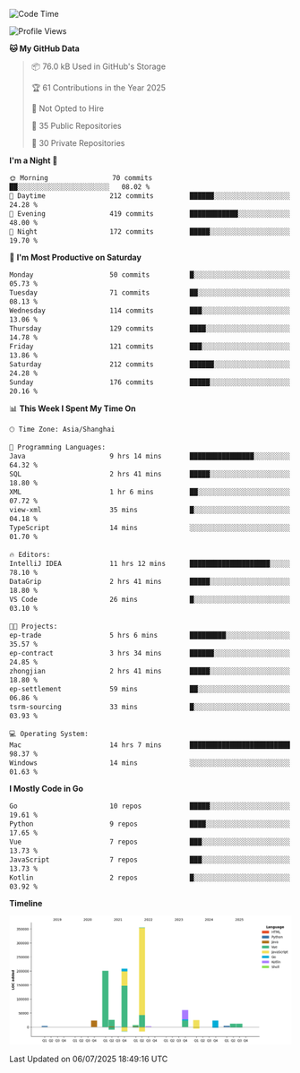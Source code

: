<!--START_SECTION:waka-->
![Code Time](http://img.shields.io/badge/Code%20Time-4%2C261%20hrs%2056%20mins-blue)

![Profile Views](http://img.shields.io/badge/Profile%20Views-0-blue)

**🐱 My GitHub Data** 

> 📦 76.0 kB Used in GitHub's Storage 
 > 
> 🏆 61 Contributions in the Year 2025
 > 
> 🚫 Not Opted to Hire
 > 
> 📜 35 Public Repositories 
 > 
> 🔑 30 Private Repositories 
 > 
**I'm a Night 🦉** 

```text
🌞 Morning                70 commits          ██░░░░░░░░░░░░░░░░░░░░░░░   08.02 % 
🌆 Daytime                212 commits         ██████░░░░░░░░░░░░░░░░░░░   24.28 % 
🌃 Evening                419 commits         ████████████░░░░░░░░░░░░░   48.00 % 
🌙 Night                  172 commits         █████░░░░░░░░░░░░░░░░░░░░   19.70 % 
```
📅 **I'm Most Productive on Saturday** 

```text
Monday                   50 commits          █░░░░░░░░░░░░░░░░░░░░░░░░   05.73 % 
Tuesday                  71 commits          ██░░░░░░░░░░░░░░░░░░░░░░░   08.13 % 
Wednesday                114 commits         ███░░░░░░░░░░░░░░░░░░░░░░   13.06 % 
Thursday                 129 commits         ████░░░░░░░░░░░░░░░░░░░░░   14.78 % 
Friday                   121 commits         ███░░░░░░░░░░░░░░░░░░░░░░   13.86 % 
Saturday                 212 commits         ██████░░░░░░░░░░░░░░░░░░░   24.28 % 
Sunday                   176 commits         █████░░░░░░░░░░░░░░░░░░░░   20.16 % 
```


📊 **This Week I Spent My Time On** 

```text
🕑︎ Time Zone: Asia/Shanghai

💬 Programming Languages: 
Java                     9 hrs 14 mins       ████████████████░░░░░░░░░   64.32 % 
SQL                      2 hrs 41 mins       █████░░░░░░░░░░░░░░░░░░░░   18.80 % 
XML                      1 hr 6 mins         ██░░░░░░░░░░░░░░░░░░░░░░░   07.72 % 
view-xml                 35 mins             █░░░░░░░░░░░░░░░░░░░░░░░░   04.18 % 
TypeScript               14 mins             ░░░░░░░░░░░░░░░░░░░░░░░░░   01.70 % 

🔥 Editors: 
IntelliJ IDEA            11 hrs 12 mins      ████████████████████░░░░░   78.10 % 
DataGrip                 2 hrs 41 mins       █████░░░░░░░░░░░░░░░░░░░░   18.80 % 
VS Code                  26 mins             █░░░░░░░░░░░░░░░░░░░░░░░░   03.10 % 

🐱‍💻 Projects: 
ep-trade                 5 hrs 6 mins        █████████░░░░░░░░░░░░░░░░   35.57 % 
ep-contract              3 hrs 34 mins       ██████░░░░░░░░░░░░░░░░░░░   24.85 % 
zhongjian                2 hrs 41 mins       █████░░░░░░░░░░░░░░░░░░░░   18.80 % 
ep-settlement            59 mins             ██░░░░░░░░░░░░░░░░░░░░░░░   06.86 % 
tsrm-sourcing            33 mins             █░░░░░░░░░░░░░░░░░░░░░░░░   03.93 % 

💻 Operating System: 
Mac                      14 hrs 7 mins       █████████████████████████   98.37 % 
Windows                  14 mins             ░░░░░░░░░░░░░░░░░░░░░░░░░   01.63 % 
```

**I Mostly Code in Go** 

```text
Go                       10 repos            █████░░░░░░░░░░░░░░░░░░░░   19.61 % 
Python                   9 repos             ████░░░░░░░░░░░░░░░░░░░░░   17.65 % 
Vue                      7 repos             ███░░░░░░░░░░░░░░░░░░░░░░   13.73 % 
JavaScript               7 repos             ███░░░░░░░░░░░░░░░░░░░░░░   13.73 % 
Kotlin                   2 repos             █░░░░░░░░░░░░░░░░░░░░░░░░   03.92 % 
```



**Timeline**

![Lines of Code chart](https://raw.githubusercontent.com/youtiaoguagua/youtiaoguagua/master/assets/bar_graph.png)


 Last Updated on 06/07/2025 18:49:16 UTC
<!--END_SECTION:waka-->